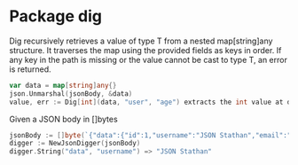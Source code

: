 # Package dig

Dig recursively retrieves a value of type T from a nested map[string]any structure.
It traverses the map using the provided fields as keys in order.
If any key in the path is missing or the value cannot be cast to type T, an error is returned.

```go
var data = map[string]any{}
json.Unmarshal(jsonBody, &data)
value, err := Dig[int](data, "user", "age") extracts the int value at data["user"]["age"].
```

Given a JSON body in []bytes

```go
jsonBody := []byte(`{"data":{"id":1,"username":"JSON Stathan","email":""},"error":null,"status":true}`)
digger := NewJsonDigger(jsonBody)
digger.String("data", "username") => "JSON Stathan"
```
